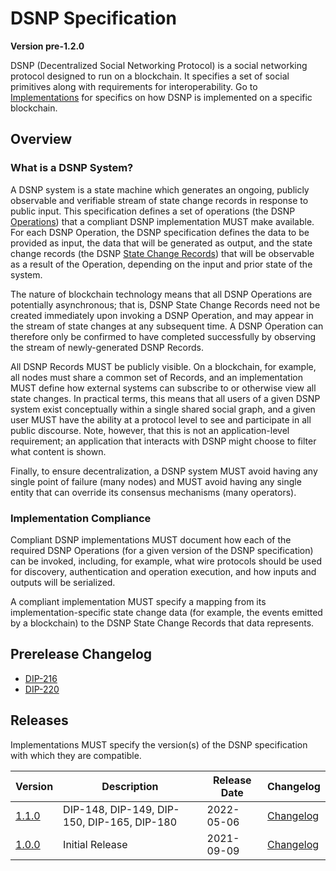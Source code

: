 # DSNP Specification
__Version pre-1.2.0__

DSNP (Decentralized Social Networking Protocol) is a social networking protocol designed to run on a blockchain.
It specifies a set of social primitives along with requirements for interoperability.
Go to [Implementations](../Implementations.md) for specifics on how DSNP is implemented on a specific blockchain.

## Overview

### What is a DSNP System?

A DSNP system is a state machine which generates an ongoing, publicly observable and verifiable stream of state change records in response to public input.
This specification defines a set of operations (the DSNP [Operations](Operations.md)) that a compliant DSNP implementation MUST make available.
For each DSNP Operation, the DSNP specification defines the data to be provided as input, the data that will be generated as output, and the state change records (the DSNP [State Change Records](Records.md)) that will be observable as a result of the Operation, depending on the input and prior state of the system.

The nature of blockchain technology means that all DSNP Operations are potentially asynchronous; that is, DSNP State Change Records need not be created immediately upon invoking a DSNP Operation, and may appear in the stream of state changes at any subsequent time.
A DSNP Operation can therefore only be confirmed to have completed successfully by observing the stream of newly-generated DSNP Records.
 
All DSNP Records MUST be publicly visible.
On a blockchain, for example, all nodes must share a common set of Records, and an implementation MUST define how external systems can subscribe to or otherwise view all state changes.
In practical terms, this means that all users of a given DSNP system exist conceptually within a single shared social graph, and a given user MUST have the ability at a protocol level to see and participate in all public discourse.
Note, however, that this is not an application-level requirement; an application that interacts with DSNP might choose to filter what content is shown.

Finally, to ensure decentralization, a DSNP system MUST avoid having any single point of failure (many nodes) and MUST avoid having any single entity that can override its consensus mechanisms (many operators).

### Implementation Compliance

Compliant DSNP implementations MUST document how each of the required DSNP Operations (for a given version of the DSNP specification) can be invoked, including, for example, what wire protocols should be used for discovery, authentication and operation execution, and how inputs and outputs will be serialized. 

A compliant implementation MUST specify a mapping from its implementation-specific state change data (for example, the events emitted by a blockchain) to the DSNP State Change Records that data represents.

<!--- Uncomment for pre-release changes and prefix the version with `pre-[next version]` --->
## Prerelease Changelog

- [DIP-216](https://github.com/LibertyDSNP/spec/issues/216)
- [DIP-220](https://github.com/LibertyDSNP/spec/issues/220)

## Releases

Implementations MUST specify the version(s) of the DSNP specification with which they are compatible.

| Version | Description | Release Date | Changelog |
| --- | --- | --- | --- |
| [1.1.0](https://github.com/LibertyDSNP/spec/tree/DSNP-v1.1.0) | DIP-148, DIP-149, DIP-150, DIP-165, DIP-180 | 2022-05-06 | [Changelog](https://github.com/LibertyDSNP/spec/releases/tag/DSNP-v1.1.0) |
| [1.0.0](https://github.com/LibertyDSNP/spec/tree/DSNP-v1.0.0) | Initial Release | 2021-09-09 | [Changelog](https://github.com/LibertyDSNP/spec/releases/tag/DSNP-v1.0.0) |
